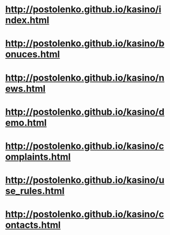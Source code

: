 # http://postolenko.github.io/kasino/index.html
# http://postolenko.github.io/kasino/bonuces.html
# http://postolenko.github.io/kasino/news.html
# http://postolenko.github.io/kasino/demo.html
# http://postolenko.github.io/kasino/complaints.html
# http://postolenko.github.io/kasino/use_rules.html
# http://postolenko.github.io/kasino/contacts.html